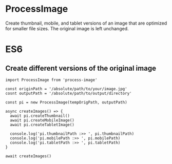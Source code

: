 # ProcessImage

Create thumbnail, mobile, and tablet versions of an image that are optimized for smaller file sizes. The original image is left unchanged.

# ES6

## Create different versions of the original image

```
import ProcessImage from 'process-image'

const originPath = '/absolute/path/to/your/image.jpg'
cosnt outputPath = '/absolute/path/to/output/directory'

const pi = new ProcessImage(tempOrigPath, outputPath)

async createImages() => {
  await pi.createThumbnail()
  await pi.createMobileImage()
  await pi.createTabletImage()

  console.log('pi.thumbnailPath :>> ', pi.thumbnailPath)
  console.log('pi.mobilePath :>> ', pi.mobilePath)
  console.log('pi.tabletPath :>> ', pi.tabletPath)
}

await createImages()

```




